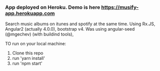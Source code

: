 ### App deployed on Heroku. Demo is here https://musify-app.herokuapp.com

Search music albums on itunes and spotify at the same time.
Using Rx.JS, Angular2 (actually 4.0.0), bootstrap v4.
Was using angular-seed (@mgechev) (with buildind tools),

TO run on your local machine:
1. Clone this repo
2. run 'yarn install'
3. run 'npm start'
